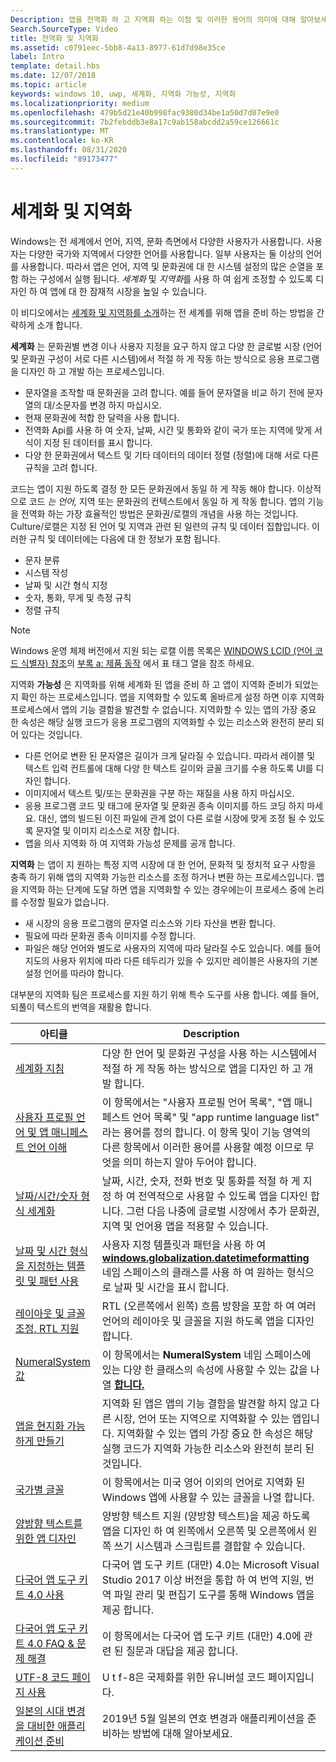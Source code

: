 ```yaml
---
Description: 앱을 전역화 하 고 지역화 하는 이점 및 이러한 용어의 의미에 대해 알아보세요.
Search.SourceType: Video
title: 전역화 및 지역화
ms.assetid: c0791eec-5bb8-4a13-8977-61d7d98e35ce
label: Intro
template: detail.hbs
ms.date: 12/07/2018
ms.topic: article
keywords: windows 10, uwp, 세계화, 지역화 가능성, 지역화
ms.localizationpriority: medium
ms.openlocfilehash: 479b5d21e40b998fac9380d34be1a50d7d87e9e0
ms.sourcegitcommit: 7b2febddb3e8a17c9ab158abcdd2a59ce126661c
ms.translationtype: MT
ms.contentlocale: ko-KR
ms.lasthandoff: 08/31/2020
ms.locfileid: "89173477"
---
```

# <a name="globalization-and-localization"></a>세계화 및 지역화

Windows는 전 세계에서 언어, 지역, 문화 측면에서 다양한 사용자가 사용합니다. 사용자는 다양한 국가와 지역에서 다양한 언어를 사용합니다. 일부 사용자는 둘 이상의 언어를 사용합니다. 따라서 앱은 언어, 지역 및 문화권에 대 한 시스템 설정의 많은 순열을 포함 하는 구성에서 실행 됩니다. *세계화* 및 *지역화*를 사용 하 여 쉽게 조정할 수 있도록 디자인 하 여 앱에 대 한 잠재적 시장을 높일 수 있습니다.

이 비디오에서는 [세계화 및 지역화를 소개](https://channel9.msdn.com/Blogs/One-Dev-Minute/Introduction-to-globalization-and-localization)하는 전 세계를 위해 앱을 준비 하는 방법을 간략하게 소개 합니다.

**세계화** 는 문화권별 변경 이나 사용자 지정을 요구 하지 않고 다양 한 글로벌 시장 (언어 및 문화권 구성이 서로 다른 시스템)에서 적절 하 게 작동 하는 방식으로 응용 프로그램을 디자인 하 고 개발 하는 프로세스입니다.

- 문자열을 조작할 때 문화권을 고려 합니다. 예를 들어 문자열을 비교 하기 전에 문자열의 대/소문자를 변경 하지 마십시오.
- 현재 문화권에 적합 한 달력을 사용 합니다.
- 전역화 Api를 사용 하 여 숫자, 날짜, 시간 및 통화와 같이 국가 또는 지역에 맞게 서식이 지정 된 데이터를 표시 합니다.
- 다양 한 문화권에서 텍스트 및 기타 데이터의 데이터 정렬 (정렬)에 대해 서로 다른 규칙을 고려 합니다.

코드는 앱이 지원 하도록 결정 한 모든 문화권에서 동일 하 게 작동 해야 합니다. 이상적으로 코드 *는 언어,* 지역 또는 문화권의 컨텍스트에서 동일 하 게 작동 합니다. 앱의 기능을 전역화 하는 가장 효율적인 방법은 문화권/로캘의 개념을 사용 하는 것입니다. Culture/로캘은 지정 된 언어 및 지역과 관련 된 일련의 규칙 및 데이터 집합입니다. 이러한 규칙 및 데이터에는 다음에 대 한 정보가 포함 됩니다.

- 문자 분류
- 시스템 작성
- 날짜 및 시간 형식 지정
- 숫자, 통화, 무게 및 측정 규칙
- 정렬 규칙

>[!NOTE]
> Windows 운영 체제 버전에서 지원 되는 로캘 이름 목록은 [WINDOWS LCID (언어 코드 식별자) 참조](/openspecs/windows_protocols/ms-lcid/70feba9f-294e-491e-b6eb-56532684c37f)의 [부록 a: 제품 동작](/openspecs/windows_protocols/ms-lcid/a9eac961-e77d-41a6-90a5-ce1a8b0cdb9c) 에서 표 태그 열을 참조 하세요.

지역화 **가능성** 은 지역화를 위해 세계화 된 앱을 준비 하 고 앱이 지역화 준비가 되었는지 확인 하는 프로세스입니다. 앱을 지역화할 수 있도록 올바르게 설정 하면 이후 지역화 프로세스에서 앱의 기능 결함을 발견할 수 없습니다. 지역화할 수 있는 앱의 가장 중요 한 속성은 해당 실행 코드가 응용 프로그램의 지역화할 수 있는 리소스와 완전히 분리 되어 있다는 것입니다.

- 다른 언어로 변환 된 문자열은 길이가 크게 달라질 수 있습니다. 따라서 레이블 및 텍스트 입력 컨트롤에 대해 다양 한 텍스트 길이와 글꼴 크기를 수용 하도록 UI를 디자인 합니다.
- 이미지에서 텍스트 및/또는 문화권을 구분 하는 재질을 사용 하지 마십시오.
- 응용 프로그램 코드 및 태그에 문자열 및 문화권 종속 이미지를 하드 코딩 하지 마세요. 대신, 앱의 빌드된 이진 파일에 관계 없이 다른 로컬 시장에 맞게 조정 될 수 있도록 문자열 및 이미지 리소스로 저장 합니다.
- 앱을 의사 지역화 하 여 지역화 가능성 문제를 공개 합니다.

**지역화** 는 앱이 지 원하는 특정 지역 시장에 대 한 언어, 문화적 및 정치적 요구 사항을 충족 하기 위해 앱의 지역화 가능한 리소스를 조정 하거나 변환 하는 프로세스입니다. 앱을 지역화 하는 단계에 도달 하면 앱을 지역화할 수 있는 경우에는이 프로세스 중에 논리를 수정할 필요가 없습니다.

- 새 시장의 응용 프로그램의 문자열 리소스와 기타 자산을 변환 합니다.
- 필요에 따라 문화권 종속 이미지를 수정 합니다.
- 파일은 해당 언어와 별도로 사용자의 지역에 따라 달라질 수도 있습니다. 예를 들어 지도의 사용자 위치에 따라 다른 테두리가 있을 수 있지만 레이블은 사용자의 기본 설정 언어를 따라야 합니다.

대부분의 지역화 팀은 프로세스를 지원 하기 위해 특수 도구를 사용 합니다. 예를 들어, 되풀이 텍스트의 번역을 재활용 합니다.

| 아티클 | Description |
|---------|-------------|
| [세계화 지침](guidelines-and-checklist-for-globalizing-your-app.md) | 다양 한 언어 및 문화권 구성을 사용 하는 시스템에서 적절 하 게 작동 하는 방식으로 앱을 디자인 하 고 개발 합니다. |
| [사용자 프로필 언어 및 앱 매니페스트 언어 이해](manage-language-and-region.md) | 이 항목에서는 "사용자 프로필 언어 목록", "앱 매니페스트 언어 목록" 및 "app runtime language list" 라는 용어를 정의 합니다. 이 항목 및이 기능 영역의 다른 항목에서 이러한 용어를 사용할 예정 이므로 무엇을 의미 하는지 알아 두어야 합니다. |
| [날짜/시간/숫자 형식 세계화](use-global-ready-formats.md) | 날짜, 시간, 숫자, 전화 번호 및 통화를 적절 하 게 지정 하 여 전역적으로 사용할 수 있도록 앱을 디자인 합니다. 그런 다음 나중에 글로벌 시장에서 추가 문화권, 지역 및 언어용 앱을 적용할 수 있습니다. |
| [날짜 및 시간 형식을 지정하는 템플릿 및 패턴 사용](use-patterns-to-format-dates-and-times.md) | 사용자 지정 템플릿과 패턴을 사용 하 여 [**windows.globalization.datetimeformatting**](/uwp/api/windows.globalization.datetimeformatting?branch=live) 네임 스페이스의 클래스를 사용 하 여 원하는 형식으로 날짜 및 시간을 표시 합니다. |
| [레이아웃 및 글꼴 조정, RTL 지원](adjust-layout-and-fonts--and-support-rtl.md) | RTL (오른쪽에서 왼쪽) 흐름 방향을 포함 하 여 여러 언어의 레이아웃 및 글꼴을 지원 하도록 앱을 디자인 합니다. |
| [NumeralSystem 값](glob-numeralsystem-values.md) | 이 항목에서는 **NumeralSystem** 네임 스페이스에 있는 다양 한 클래스의 속성에 사용할 수 있는 값을 나열 [**합니다.**](/uwp/api/windows.globalization?branch=live) |
| [앱을 현지화 가능하게 만들기](prepare-your-app-for-localization.md) | 지역화 된 앱은 앱의 기능 결함을 발견할 하지 않고 다른 시장, 언어 또는 지역으로 지역화할 수 있는 앱입니다. 지역화할 수 있는 앱의 가장 중요 한 속성은 해당 실행 코드가 지역화 가능한 리소스와 완전히 분리 된 것입니다. |
| [국가별 글꼴](loc-international-fonts.md) | 이 항목에서는 미국 영어 이외의 언어로 지역화 된 Windows 앱에 사용할 수 있는 글꼴을 나열 합니다. |
| [양방향 텍스트를 위한 앱 디자인](design-for-bidi-text.md) | 양방향 텍스트 지원 (양방향 텍스트)을 제공 하도록 앱을 디자인 하 여 왼쪽에서 오른쪽 및 오른쪽에서 왼쪽 쓰기 시스템과 스크립트를 결합할 수 있습니다. |
| [다국어 앱 도구 키트 4.0 사용](use-mat.md) | 다국어 앱 도구 키트 (대만) 4.0는 Microsoft Visual Studio 2017 이상 버전을 통합 하 여 번역 지원, 번역 파일 관리 및 편집기 도구를 통해 Windows 앱을 제공 합니다. |
| [다국어 앱 도구 키트 4.0 FAQ & 문제 해결](mat-faq-troubleshooting.md) | 이 항목에서는 다국어 앱 도구 키트 (대만) 4.0에 관련 된 질문과 대답을 제공 합니다. |
| [UTF-8 코드 페이지 사용](use-utf8-code-page.md) | U t f-8은 국제화를 위한 유니버설 코드 페이지입니다. |
| [일본의 시대 변경을 대비한 애플리케이션 준비](japanese-era-change.md) | 2019년 5월 일본의 연호 변경과 애플리케이션을 준비하는 방법에 대해 알아보세요. |